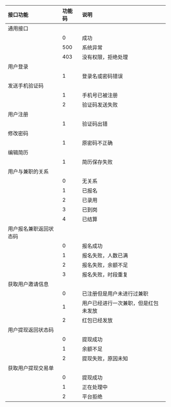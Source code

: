|接口功能|功能码   |说明                             |
|:-------|:-------|:-------------------------------|
|通用接口|
||0|成功|
||500|系统异常|
||403|没有权限，拒绝处理|
|用户登录|
||1|登录名或密码错误|
|发送手机验证码|
||1|手机号已被注册|
||2|验证码发送失败|
|用户注册|
||1|验证码出错|
|修改密码|
||1|原密码不正确|
|编辑简历|
||1|简历保存失败|
|用户与兼职的关系|
||0|无关系|
||1|已报名|
||2|已录用|
||3|已到岗|
||4|已结算|
|用户报名兼职返回状态码|
||0|报名成功|
||1|报名失败，人数已满|
||2|报名失败，余额不足|
||3|报名失败，时段重复|
|获取用户邀请信息|
||0|已注册但是用户未进行过兼职|
||1|用户已经进行一次兼职，但是红包未发放|
||2|红包已经发放|
|用户提现返回状态码|
||0|提现成功|
||1|余额不足|
||2|提现失败，原因未知|
|获取用户提现交易单|
||0|提现成功|
||1|正在处理中|
||2|平台拒绝|
